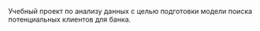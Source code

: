 Учебный проект по анализу данных с целью подготовки модели поиска потенциальных клиентов для банка.
